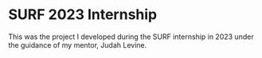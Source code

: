 # SURF 2023 Internship
This was the project I developed during the SURF internship in 2023 under the guidance of my mentor, Judah Levine. 
